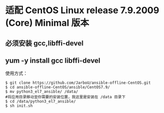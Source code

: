 # 适配 CentOS Linux release 7.9.2009 (Core) Minimal 版本
## 必须安装 gcc,libffi-devel
## yum -y install gcc libffi-devel

使用方式：

```
$ git clone https://github.com/JarboU/ansible-offline-CentOS.git
$ cd ansible-offline-CentOS/ansible/CentOS7.9/
$ mv python3_el7_ansible/ /data/
#将应用目录移动至你需要的安装位置，我这里是安装在 /data 目录下
$ cd /data/python3_el7_ansible/
$ sh init.sh
```
